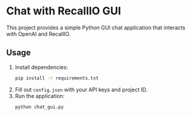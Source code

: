 # Chat with RecallIO GUI

This project provides a simple Python GUI chat application that interacts with OpenAI and RecallIO.

## Usage

1. Install dependencies:
   ```bash
   pip install -r requirements.txt
   ```
2. Fill out `config.json` with your API keys and project ID.
3. Run the application:
   ```bash
   python chat_gui.py
   ```

